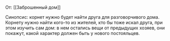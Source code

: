 От: [[Заброшенный дом]]

Синопсис: корнет нужно будет найти друга для разговорчивого дома.
Корнету нужно найти кого-то из жителей, кто бы тоже искал друга, при этом изучить сам дом: в нем остались вещи от предыдущих хозяев, они покажут, какой характер должен быть у нового постояльцев.

